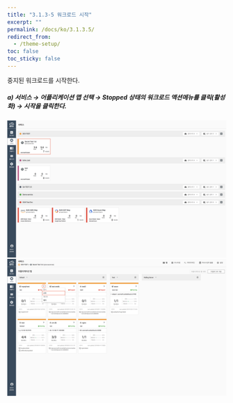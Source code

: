 ```yaml
---
title: "3.1.3-5 워크로드 시작"
excerpt: ""
permalink: /docs/ko/3.1.3.5/
redirect_from:
  - /theme-setup/
toc: false
toc_sticky: false
---
```



중지된 워크로드를 시작한다.

##### a\) 서비스 → 어플리케이션 맵 선택 → Stopped 상태의 워크로드 액션메뉴를 클릭\(활성화\) → 시작을 클릭한다.
![](/assets/KR/3.0.0/3.1.3-5_1.png)![](/assets/KR/3.0.0/3.1.3-5_2.png)
